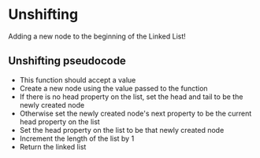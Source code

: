 # Unshifting
Adding a new node to the beginning of the Linked List!

## Unshifting pseudocode

 - This function should accept a value
 - Create a new node using the value passed to the function
 - If there is no head property on the list, set the head and tail to be the newly created node
 - Otherwise set the newly created node's next property to be the current head property on the list
 - Set the head property on the list to be that newly created node
 - Increment the length of the list by 1
 - Return the linked list